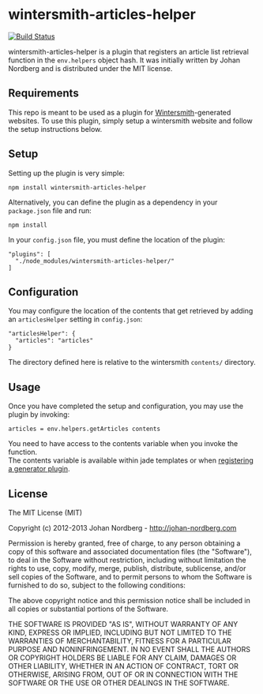# wintersmith-articles-helper

[![Build Status](https://secure.travis-ci.org/byronsanchez/wintersmith-articles-helper.png?branch=develop)][travis]

[travis]: https://travis-ci.org/byronsanchez/wintersmith-articles-helper

wintersmith-articles-helper is a plugin that registers an article list 
retrieval function in the `env.helpers` object hash. It was initially written 
by Johan Nordberg and is distributed under the MIT license.

## Requirements

This repo is meant to be used as a plugin for 
[Wintersmith](https://github.com/jnordberg/wintersmith)-generated websites. To 
use this plugin, simply setup a wintersmith website and follow the setup 
instructions below.

## Setup

Setting up the plugin is very simple:

    npm install wintersmith-articles-helper

Alternatively, you can define the plugin as a dependency in your `package.json` file and run:

    npm install

In your `config.json` file, you must define the location of the plugin:

    "plugins": [
      "./node_modules/wintersmith-articles-helper/"
    ]

## Configuration

You may configure the location of the contents that get retrieved by adding an 
`articlesHelper` setting in `config.json`:

    "articlesHelper": {
      "articles": "articles"
    }

The directory defined here is relative to the wintersmith `contents/` directory.

## Usage

Once you have completed the setup and configuration, you may use the plugin by 
invoking:

    articles = env.helpers.getArticles contents

You need to have access to the contents variable when you invoke the function.  
The contents variable is available within jade templates or when [registering a 
generator 
plugin](https://github.com/jnordberg/wintersmith/wiki/Writing-plugins).

## License

The MIT License (MIT)

Copyright (c) 2012-2013 Johan Nordberg - http://johan-nordberg.com

Permission is hereby granted, free of charge, to any person obtaining a copy
of this software and associated documentation files (the "Software"), to deal
in the Software without restriction, including without limitation the rights
to use, copy, modify, merge, publish, distribute, sublicense, and/or sell
copies of the Software, and to permit persons to whom the Software is
furnished to do so, subject to the following conditions:

The above copyright notice and this permission notice shall be included in
all copies or substantial portions of the Software.

THE SOFTWARE IS PROVIDED "AS IS", WITHOUT WARRANTY OF ANY KIND, EXPRESS OR
IMPLIED, INCLUDING BUT NOT LIMITED TO THE WARRANTIES OF MERCHANTABILITY,
FITNESS FOR A PARTICULAR PURPOSE AND NONINFRINGEMENT. IN NO EVENT SHALL THE
AUTHORS OR COPYRIGHT HOLDERS BE LIABLE FOR ANY CLAIM, DAMAGES OR OTHER
LIABILITY, WHETHER IN AN ACTION OF CONTRACT, TORT OR OTHERWISE, ARISING FROM,
OUT OF OR IN CONNECTION WITH THE SOFTWARE OR THE USE OR OTHER DEALINGS IN
THE SOFTWARE.

